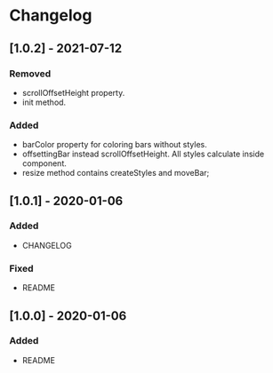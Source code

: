 # Changelog
## [1.0.2] - 2021-07-12
### Removed
- scrollOffsetHeight property.
- init method.

### Added
- barColor property for coloring bars without styles.
- offsettingBar instead scrollOffsetHeight. All styles calculate inside component.
- resize method contains createStyles and moveBar;

## [1.0.1] - 2020-01-06

### Added

- CHANGELOG

### Fixed

- README


## [1.0.0] - 2020-01-06

### Added

- README

